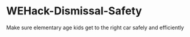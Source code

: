 # WEHack-Dismissal-Safety
Make sure elementary age kids get to the right car safely and efficiently
